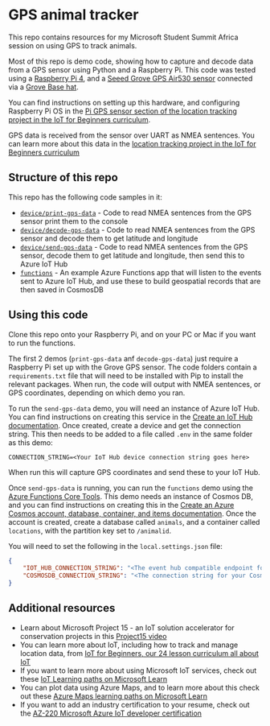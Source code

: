 # GPS animal tracker

This repo contains resources for my Microsoft Student Summit Africa session on using GPS to track animals.

Most of this repo is demo code, showing how to capture and decode data from a GPS sensor using Python and a Raspberry Pi. This code was tested using a [Raspberry Pi 4](https://www.raspberrypi.com/products/raspberry-pi-4-model-b/), and a [Seeed Grove GPS Air530 sensor](https://www.seeedstudio.com/Grove-GPS-Air530-p-4584.html) connected via a [Grove Base hat](https://www.seeedstudio.com/Grove-Base-Hat-for-Raspberry-Pi.html).

You can find instructions on setting up this hardware, and configuring Raspberry Pi OS in the [Pi GPS sensor section of the location tracking project in the IoT for Beginners curriculum](https://github.com/microsoft/IoT-For-Beginners/blob/main/3-transport/lessons/1-location-tracking/pi-gps-sensor.md).

GPS data is received from the sensor over UART as NMEA sentences. You can learn more about this data in the [location tracking project in the IoT for Beginners curriculum](https://github.com/microsoft/IoT-For-Beginners/blob/main/3-transport)

## Structure of this repo

This repo has the following code samples in it:

* [`device/print-gps-data`](./device/print-gps-data) - Code to read NMEA sentences from the GPS sensor print them to the console
* [`device/decode-gps-data`](./device/decode-gps-data) - Code to read NMEA sentences from the GPS sensor and decode them to get latitude and longitude
* [`device/send-gps-data`](./device/send-gps-data) - Code to read NMEA sentences from the GPS sensor, decode them to get latitude and longitude, then send this to Azure IoT Hub
* [`functions`](./functions) - An example Azure Functions app that will listen to the events sent to Azure IoT Hub, and use these to build geospatial records that are then saved in CosmosDB

## Using this code

Clone this repo onto your Raspberry Pi, and on your PC or Mac if you want to run the functions.

The first 2 demos (`print-gps-data` anf `decode-gps-data`) just require a Raspberry Pi set up with the Grove GPS sensor. The code folders contain a `requirements.txt` file that will need to be installed with Pip to install the relevant packages. When run, the code will output with NMEA sentences, or GPS coordinates, depending on which demo you ran.

To run the `send-gps-data` demo, you will need an instance of Azure IoT Hub. You can find instructions on creating this service in the [Create an IoT Hub documentation](https://docs.microsoft.com/azure/iot-hub/iot-hub-create-through-portal?WT.mc_id=academic-49550-jabenn). Once created, create a device and get the connection string. This then needs to be added to a file called `.env` in the same folder as this demo:

```output
CONNECTION_STRING=<Your IoT Hub device connection string goes here>
```

When run this will capture GPS coordinates and send these to your IoT Hub.

Once `send-gps-data` is running, you can run the `functions` demo using the [Azure Functions Core Tools](https://docs.microsoft.com/azure/azure-functions/functions-run-local?tabs=v4%2Clinux%2Ccsharp%2Cportal%2Cbash%2Ckeda?WT.mc_id=academic-49550-jabenn). This demo needs an instance of Cosmos DB, and you can find instructions on creating this in the [Create an Azure Cosmos account, database, container, and items documentation](https://docs.microsoft.com/azure/cosmos-db/sql/create-cosmosdb-resources-portal?WT.mc_id=academic-49550-jabenn). Once the account is created, create a database called `animals`, and a container called `locations`, with the partition key set to `/animalid`.

You will need to set the following in the `local.settings.json` file:

```json
{
    "IOT_HUB_CONNECTION_STRING": "<The event hub compatible endpoint for your IoT Hub>",
    "COSMOSDB_CONNECTION_STRING": "<The connection string for your CosmosDB account>"
}
```

## Additional resources

* Learn about Microsoft Project 15 - an IoT solution accelerator for conservation projects in this [Project15 video](https://docs.microsoft.com/shows/Azure-Videos/project-15?WT.mc_id=academic-49550-jabenn)
* You can learn more about IoT, including how to track and manage location data, from [IoT for Beginners, our 24 lesson curriculum all about IoT](https://aka.ms/iot-beginners)
* If you want to learn more about using Microsoft IoT services, check out these [IoT Learning paths on Microsoft Learn](https://docs.microsoft.com/users/jimbobbennett/collections/ke2ehd351jopwr?WT.mc_id=academic-49550-jabenn)
* You can plot data using Azure Maps, and to learn more about this check out these [Azure Maps learning paths on Microsoft Learn](https://docs.microsoft.com/users/jimbobbennett/collections/30p0c0mgg2n23g?WT.mc_id=academic-49550-jabenn)
* If you want to add an industry certification to your resume, check out the [AZ-220 Microsoft Azure IoT developer certification](https://docs.microsoft.com/learn/certifications/exams/az-220?WT.mc_id=academic-49550-jabenn)
